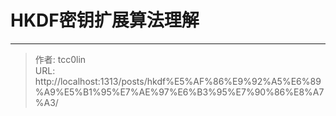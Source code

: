 # HKDF密钥扩展算法理解




---

> 作者: tcc0lin  
> URL: http://localhost:1313/posts/hkdf%E5%AF%86%E9%92%A5%E6%89%A9%E5%B1%95%E7%AE%97%E6%B3%95%E7%90%86%E8%A7%A3/  

